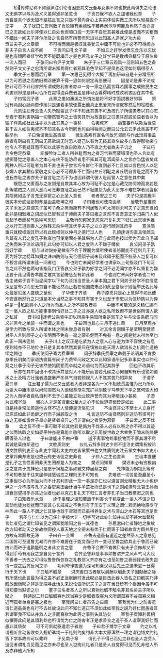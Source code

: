 <!-- { "loadSidebar": true } -->
　　桥传仲尼称不如顔渊注引论语因更其文云吾与女俱不如也按此两俱失之论语文无俱字以与为及义义虽得通非圣意也
　　子贡曰我不欲人之加诸我也章
　　子贡自是真个欲无加不是姑且言之只是不曾向身心上实实体验实做工夫所以轻易説个无字
　　夫子犹曰仁吾岂敢子贡聪頴有余德性不若冉闵淳厚何能及也然子贡亦言已之志欲如此尔非便以仁自处也但顺口説一无字不自觉其甚难此便是虚而不实粗而不细处一闻夫子非尔所及之言自然有所警而思进以此知圣人造就之功大矣
　　子贡曰夫子之文章章
　　不可得而闻是极叹其美犹云中庸不可能也非必不可得闻亦非夫子自言人自不闻
　　子贡问曰孔文子章
　　不如丘之好学发愤忘食乐以忘忧是也有顔回者好学欲罢不能既竭吾才是也若孔文子之好学只是耽嗜典籍异于原伯鲁一流人而已
　　子张问曰令尹子文章
　　朱子于三仁章云观凤一羽则知五色之备然则子文文子之忠清所谓未知焉得仁者观其毛色早知不是凤也这里如何瞒得圣人
　　季文子三思而后行章
　　第一次思己见得个大概了再加研审自是十分精细所以为可若思之而依旧糊涂便算不得一思如何限定再思便可
　　固是论是非不论成败计可否不计利害然所谓成败利害者亦以一身一家之私而言耳若国事之成败民生之利害则即是是非可否所在岂得卤莽做去盖是非可否看得精时成败利害固在其中也
　　子曰甯武子章
　　此章之愚如濂溪之所谓拙是将不好字面説极好的事
　　原没有两副心肠两畨作用只是遇着事故便露出他真正忠爱来所谓嵗寒然后知松柏也
　　元凯注左传云鲁人失所赋甯武子佯不知此其愚不可及按孔子所谓愚者以其心志专壹于君利害祸福一切懵然智巧之士皆笑其所为故直目之曰愚耳然説论语者皆以为甯子佯愚如杜此注亦以为此其愚之一事矣
　　伯夷叔齐
　　凿空妄作以欺后世莫甚于古人如伯夷叔齐不知其名古今所同也何由得独闻之而曰公允云云乎此类盖不可胜举也
　　子曰孰谓微生髙直章
　　微生髙素有直名何故乞邻而与作此琐屑事盖直者有则曰有无则曰无髙欲説无时恐人疑己以有为无损其直名故多方取得那物来与他令人不我疑耳而不知以此等为直自欺欺人乃不直之尤者故夫子讥之
　　子曰巧言令色足恭章
　　謟佞险诈二者人所共耻而为之者习气熟而蔽锢深也圣人言此有提撕警觉之意盖人之本心有终不能防尽者患不知其可耻耳闻圣人之言亦当猛省矣此两种人所以可耻者为其不直也夫子尝言巧令鲜仁不直则必不仁且如以言色悦人以足恭媚人求其稍存爱敬之实心必不可得非不仁而何左丘明耻之者丘明自言耻之而不为也丘亦耻之者亦夫子自言耻之而不为也固非谓代彼人耻而警人之意在其中矣
　　既怨之又匿而与之友则是自欺其本心故为可耻不必定是心藏戈防伺隙而发若是此等隂贼之人则大恶而可恶非直耻之而已然不耻匿怨为此大恶亦不难在学者则当察其隠微如孟子言充无穿窬之心此圣人意也
　　老者安之三句
　　夫子只是説极平极实本分底话那知却是函盖乾坤之句
　　子曰雍也可使南面章
　　居敬节是推原夫子未发之意谓夫子虽可子桑之简而简有不同居敬为可太简则未可夫子之意恐当如此非是相駮难之词反似已智有过于师而夫子答曰雍之言然不言吾意正尔归美门人似言起予者商矣气象絶可思玩
　　主敬行恕邦家无怨克己复礼天下归仁此天德也推之以行王道则善人之胜残去杀仲弓其优乎夫子之立立道行顔渊其庶乎
　　寛洪简重只就模様説其所以有此模様则以仲弓之德行过人也
　　孔頴逹诗洵直且侯疏云言其有人君之度孔子称雍也可使南面亦美其堪为人君与此同也按以侯为君此自毛郑之失而朱子注论语用孔此句亦可知以人君之度称人不嫌于僭矣
　　哀公问弟子孰爲好学章
　　怒与过对説亦是微有不合于理而为情所使者虽怒而能不迁则几于无我为好学之騐耳如舜之诛四防则与天合德顔子尚未及此顔子犯而不校圣人岂复可以不校言此所谓未逹一间者也
　　今也则亡未闻好学者也讲家以上句指及门下句泛言之此不然也两句皆指及门正答哀公弟子孰为好学之问不必泥闻字亦不以重复为嫌正要于此见得告本国之君其言勤惓恳至有如此者
　　今也则亡未闻好学者也二句皆主诸弟子言不当泥闻字以下句为泛指当世圣人承本国之君下问弟子好学不胜情意深至言有尽而思无穷自不能诎然而止若在他国或未必如此至答康子则但举氏名此等处最足见圣人盛德之至也
　　子华使于齐章
　　冉子原思只是心上觉得不如此便不安遂断然行之只道是本分当然之事不知其有害于义也至于市恩以为侠矫防以为异纯是一私欲则小人之所为而圣人之所不屑教者矣
　　中庸不可能须是义精仁熟而无一毫人欲之私方能事事到恰好处二子之过亦是人欲之私所致但不是世俗所谓人欲之私耳
　　晋书桓逢老公乘青牛即以所乘牛易取所乘是驾车之牛与论语乘肥马同义非若今之单骑一牛而谓之乘也
　　子曰回也其心三月不违仁章
　　日月至焉亦是学力所致与常人所谓本体之明未尝息者有别
　　对其余言则顔子是至明至健若对圣人言则顔子之心虽明而不免有一毫之蔽虽健而不免有一息之间是犹未得为至也此正一间未逹处
　　夫子川上之叹正是吃紧为人之意人心与道为体不容使之有息便到纯亦不已地位也只是复其本然然其要只在慎独此是天理人欲消长之机而仁道絶续之闗也
　　季氏使闵子骞为费宰章
　　闵子辞季氏费宰之命载于论语其不肯委身季氏明矣而家语执辔篇有闵子为费宰问政之文以此知家语所记多非事实也以仲弓观之仕季于闵子无害然使始固拒而卒就之论语何为而记其辞乎
　　回也不改其乐
　　乐亦在其中回也不改其乐并是对人不能乐而言若孔顔之心何自知有乐也譬如道术之士及精力壮强者遇盛暑严冬体气自若顾视凡人不胜其苦乃知异矣
　　子谓子夏曰章
　　注云君子儒为己又云逺者大者非是各为一义不相统贯盖惟为己乃所以为逺大中庸末章以尚防闇然为入德根基渐次充扩以驯致乎笃恭天下平之盛何逺大如之为人而学者自私自利不去于心虽能立功业致声誉而其为卑暗浅小甚矣
　　子游为武城宰章
　　留心人才是圣贤至公至大之心不论世道盛衰皆是如此
　　此二事自是持身常法若道他古怪不近人情便是流俗见识
　　不由径非公不至士人立身行已原该如此非诡僻之行而子游顾取之也
　　礼言送防不由径然则非送防有径可行由之无害如澹台子臯亦是贤者卓异之行非谓由之者便为邪僻
　　子曰孟之反不伐章
　　孟之反不伐一事可取不论其他若是僞为不伐圣人必有以察之亦不得以其迹之似而姑取之矣如晏平仲亦是真能久敬所以取之非周旋世故之术幸免于隙末防终便瞒得圣人过也
　　子曰谁能出不由户章
　　道不离事物处事接物而不察其理不尽其诚是莫由斯道也
　　文胜质则史
　　仪礼云辞多则史少则不逹注史谓策祝按论语文胜质则史正与此史字同若太史内史皆掌策书也文胜质则史注云掌文书如大史小史掌邦典邦志是也或云府史胥徒之史非也
　　子曰人之生也直章
　　生理本直便是孔子之言性善罔非天生罔都是人为害之
　　樊迟问知章
　　樊迟未必有穷极幽深之意其于鬼神恐只是惑于祸福之事如臧文仲居蔡之类
　　鬼神能为祸福此等有不可知者至于往来屈伸诚感诚应之理则无不可知也
　　先难该一切言虽至麤至小之事但尽心为所当为而不计其利即此一念一事是亦仁也以道言则无精粗无大小也伊尹之一介不取与孔子之委吏乘田会计当牛羊茁壮而已是也下之则如漂母云哀王孙而进食岂望报乎亦其近似者也必以克己复礼天下归仁言者非孔子当日教樊迟之防也
　　子曰知者乐水章
　　逹于事理之谓知若熟于利害长于机变此一軰人不谓之知其动也徒为纷扰而已彼其心长戚戚之不免何有于乐安于义理之谓仁若闭絶物感专守神炁此一軰人不谓之仁其静也耽于空寂而已虽得养生之术与深山之木石等耳岂足贵乎
　　若圣与仁仁以为己任仁字极大非一切字可对此处仁知并举却不甚大如繋辞言仁者见之谓仁知者见之谓知犹隂阳之各一其德也
　　孙思邈曰仁者静地之象故欲方知者动天之象故欲圆按人禀天地之全德未有优于仁而匮于知者故宜方圆并用也方故有常圆故无滞
　　子曰齐一变章
　　齐鲁去道虽有逺近之差然圣人之意总见二国皆可至道鲁尤易而齐亦不难要在于能变而已齐一变可至鲁岂欲其止于鲁而已哉由此而进于道孰能御之者此立言之意
　　齐鲁不会做不肯做只有夫子会做却又不得到手苟有用我之意自见于言外
　　变齐至鲁非是事事如鲁谓齐之风声气习大段不善者一洗去之可得似鲁鲁所仅存之礼教信义齐亦有之也至如鲁之衰弱禄去政失岂谓一变之后齐反同之耶
　　功利夸诈害道为深可知秦汉以后先王之道未尝一日得行于天下也
　　子曰觚不觚章
　　洪庆善曰古者献以爵酬以觚此夫子因献酬之际有所感也此言最为得之盖不必正当献酬时发此叹必是目击此器人皆名之曰觚实乃非觚故因而叹之非是无端寻此话头来説论语所记夫子之言在当日皆有个根因今虽不可得知要当黙识之尔
　　董子曰名者圣人之所以真物也觚不觚名非其名矣夫子所以叹之
　　韩诗説二升曰觚觚寡也饮当寡少是觚者取寡为义所谓孤寡不谷孤寡义相近而孤者单身是寡之极也
　　宰我问曰仁者虽告之曰章
　　宰我忧为仁之防害意谓仁道虽美也有行不去处故设此问不知仁道正不须如此如宰我之説乃好仁而愚者耳若谓宰我不知从井救人之非而真欲为此等之事则失其防矣
　　宰我子贡頴利畧相似撰得此问是其頴利处也所谓忧为仁之防害者正是求善全之道于圣人谓宰我好仁而愚非其质矣
　　可不可俱就驱遣君子者説
　　子曰君子博学于文章
　　约之以礼谓视听言动皆收束入规矩凖绳一于礼则约矣约非大本大原浑然一理之谓也博文约礼皆下学事故曰可以弗畔
　　子见南子章
　　谓孔子不得已而见之非也圣人岂受人迫促者谓礼当见而见之亦未尽也圣人岂拘此礼者只是圣人自觉得可见而见非他人所及亦非他人所知
